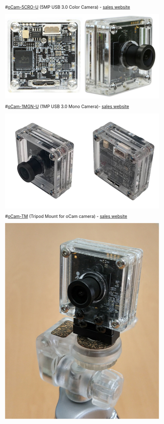 #[oCam-5CRO-U](Products/oCam-5CRO-U) (5MP USB 3.0 Color Camera) - [sales website](http://www.hardkernel.com/main/products/prdt_info.php?g_code=G145231889365)

![ScreenShot](images/oCam-5CRO-U_model.jpg)


#[oCam-1MGN-U](Products/oCam-1MGN-U) (1MP USB 3.0 Mono Camera)- [sales website](http://www.hardkernel.com/main/products/prdt_info.php?g_code=G147245683619)

![ScreenShot](images/oCam-1MGN-U_model.jpg)


#[oCam-TM](Products/oCam-TM) (Tripod Mount for oCam camera) - [sales website](http://www.hardkernel.com/main/products/prdt_info.php?g_code=G147320796853)


![ScreenShot](images/oCam-TM_model.jpg)
